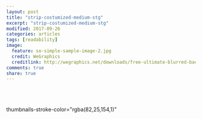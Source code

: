 ```yaml
---
layout: post
title: "strip-costumized-medium-stg"
excerpt: "strip-costumized-medium-stg"
modified: 2017-09-26
categories: articles
tags: [readability]
image:
  feature: so-simple-sample-image-2.jpg
  credit: WeGraphics
  creditlink: http://wegraphics.net/downloads/free-ultimate-blurred-background-pack/
comments: true
share: true
---
```

<script>
  window.addEventListener('message', (event) => {
if (event && event.data && event.data.type === 'strip_loaded') {
  console.log(event);
}
}) 
  </script>
<br>
<div class="apester-strip" is-mobile-only="false" data-channel-tokens="5cd963941ff811e90ad9db95" item-shape="circle" item-size="medium" strip-background="rgba(0, 0, 0, 0)" thumbnails-stroke-color="rgb(264, 46, 61)"  header-text="WEITERE BEITRÄGE"  header-font-family="Knockout"  header-provider="system"  header-font-size="40"  header-font-color="rgba(0,0,0,1)"  header-font-weight="400"  header-ltr="true"  top-border-width="0"  top-border-color="black"  bottom-border-width="0"  bottom-border-color="black"  data-fast-strip="true"></div>
<br>
<br>
<div 
  class="apester-strip" 
  is-mobile-only="false" 
  header-font-family="Knockout" 
  header-font-weight="700" 
  header-font-color="rgba(82,25,154,1)" 
  header-ltr="true" 
  header-text="WEITERE BEITRÄGE" 
  header-font-size="28"
  data-channel-tokens="5dcbc10016698427404a0f57" 
  item-shape="roundSquare" 
  item-has-shadow="true" 
  item-size="medium" 
  item-text-color="white" 
  strip-background="transparent" 
  data-fast-strip="true"
  top-border-width="1"
  top-border-color="rgba(0,0,0,0.1)"
  bottom-border-color="rgba(0,0,0,0.1)"

  thumbnails-stroke-color="rgba(82,25,154,1)"
  ></div><script async src="https://static.stg.apester.com/js/sdk/latest/apester-sdk.js"></script>
<br>
<br>
<div 
  class="apester-strip" 
  is-mobile-only="false" 
  header-font-family="Knockout" 
  header-font-weight="700" 
  header-font-color="rgba(82,25,154,1)" 
  header-ltr="true" 
  header-text="WEITERE BEITRÄGE"
  header-font-size="18"
  data-channel-tokens="5cecf27576a6ba0a80731a38" 
  item-shape="square" 
  item-has-shadow="true" 
  item-size="medium" 
  item-text-color="white" 
  strip-background="transparent" 
  data-fast-strip="true"
  top-border-width="1"
  top-border-color="rgba(0,0,0,0.1)"
  bottom-border-color="rgba(0,0,0,0.1)"
  thumbnails-stroke-color="rgba(82,25,154,1)"
  ></div><script async src="https://static.stg.apester.com/js/sdk/latest/apester-sdk.js"></script>
<br>



